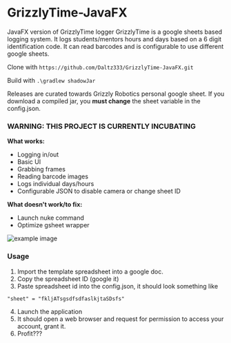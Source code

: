# GrizzlyTime-JavaFX
JavaFX version of GrizzlyTime logger
GrizzlyTime is a google sheets based logging system. It logs students/mentors hours and days based on a 6 digit identification code. It can read barcodes and is configurable to use different google sheets. 

Clone with `https://github.com/Daltz333/GrizzlyTime-JavaFX.git`

Build with `.\gradlew shadowJar`

Releases are curated towards Grizzly Robotics personal google sheet. If you download a compiled jar, you **must change** 
the sheet variable in the config.json.
### WARNING: THIS PROJECT IS CURRENTLY INCUBATING
**What works:**
 - Logging in/out
 - Basic UI
 - Grabbing frames
 - Reading barcode images
 - Logs individual days/hours
 - Configurable JSON to disable camera or change sheet ID
 
 **What doesn't work/to fix:**
  - Launch nuke command
  - Optimize gsheet wrapper
 
![example image](https://i.imgur.com/JVmdQg5.png)

### Usage
1. Import the template spreadsheet into a google doc.
2. Copy the spreadsheet ID (google it)
3. Paste spreadsheet id into the config.json, it should look something like
```
"sheet" = "fkljATsgsdfsdfaslkjtaSDsfs"
```
4. Launch the application
5. It should open a web browser and request for permission to access your account, grant it.
6. Profit???
